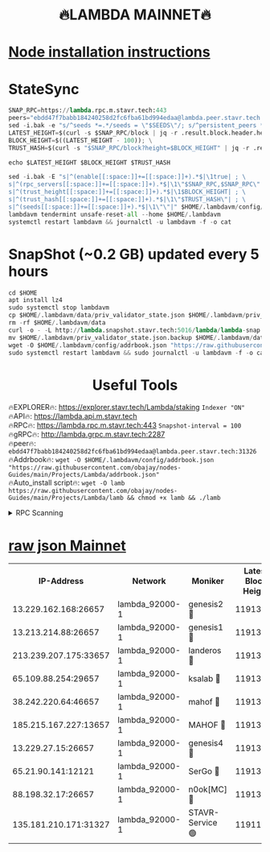 <h1 align="center"> 🔥LAMBDA MAINNET🔥</h1>


[Node installation instructions](https://github.com/obajay/nodes-Guides/tree/main/Projects/Lambda)
=


# StateSync
```python
SNAP_RPC=https://lambda.rpc.m.stavr.tech:443
peers="ebdd47f7babb184240258d2fc6fba61bd994edaa@lambda.peer.stavr.tech:31326" 
sed -i.bak -e "s/^seeds *=.*/seeds = \"$SEEDS\"/; s/^persistent_peers *=.*/persistent_peers = \"$PEERS\"/" $HOME/.lambdavm/config/config.toml
LATEST_HEIGHT=$(curl -s $SNAP_RPC/block | jq -r .result.block.header.height); \
BLOCK_HEIGHT=$((LATEST_HEIGHT - 100)); \
TRUST_HASH=$(curl -s "$SNAP_RPC/block?height=$BLOCK_HEIGHT" | jq -r .result.block_id.hash)

echo $LATEST_HEIGHT $BLOCK_HEIGHT $TRUST_HASH

sed -i.bak -E "s|^(enable[[:space:]]+=[[:space:]]+).*$|\1true| ; \
s|^(rpc_servers[[:space:]]+=[[:space:]]+).*$|\1\"$SNAP_RPC,$SNAP_RPC\"| ; \
s|^(trust_height[[:space:]]+=[[:space:]]+).*$|\1$BLOCK_HEIGHT| ; \
s|^(trust_hash[[:space:]]+=[[:space:]]+).*$|\1\"$TRUST_HASH\"| ; \
s|^(seeds[[:space:]]+=[[:space:]]+).*$|\1\"\"|" $HOME/.lambdavm/config/config.toml
lambdavm tendermint unsafe-reset-all --home $HOME/.lambdavm
systemctl restart lambdavm && journalctl -u lambdavm -f -o cat

```
# SnapShot (~0.2 GB) updated every 5 hours
```python
cd $HOME
apt install lz4
sudo systemctl stop lambdavm
cp $HOME/.lambdavm/data/priv_validator_state.json $HOME/.lambdavm/priv_validator_state.json.backup
rm -rf $HOME/.lambdavm/data
curl -o - -L http://lambda.snapshot.stavr.tech:5016/lambda/lambda-snap.tar.lz4 | lz4 -c -d - | tar -x -C $HOME/.lambdavm --strip-components 2
mv $HOME/.lambdavm/priv_validator_state.json.backup $HOME/.lambdavm/data/priv_validator_state.json
wget -O $HOME/.lambdavm/config/addrbook.json "https://raw.githubusercontent.com/obajay/nodes-Guides/main/Projects/Lambda/addrbook.json"
sudo systemctl restart lambdavm && sudo journalctl -u lambdavm -f -o cat
```
 <h1 align="center"> Useful Tools</h1>

🔥EXPLORER🔥:      https://explorer.stavr.tech/Lambda/staking	        `Indexer "ON"` \
🔥API🔥: 			 		 https://lambda.api.m.stavr.tech \
🔥RPC🔥:           https://lambda.rpc.m.stavr.tech:443	              `Snapshot-interval = 100` \
🔥gRPC🔥:          http://lambda.grpc.m.stavr.tech:2287 \
🔥peer🔥:					 `ebdd47f7babb184240258d2fc6fba61bd994edaa@lambda.peer.stavr.tech:31326` \
🔥Addrbook🔥:    ```wget -O $HOME/.lambdavm/config/addrbook.json "https://raw.githubusercontent.com/obajay/nodes-Guides/main/Projects/Lambda/addrbook.json"``` \
🔥Auto_install script🔥: ```wget -O lamb https://raw.githubusercontent.com/obajay/nodes-Guides/main/Projects/Lambda/lamb && chmod +x lamb && ./lamb```


<details>
<summary>RPC Scanning</summary>

<h2 align="center"> We scan nodes in real time every 4 hours. And we provide the final result of RPC endpoints.
We cannot influence the operation of these nodes in any way. </h2>


```python
If Voting Power is higher than 0 --> then the Node is a validator of the network and may be subject to attack and be a potential threat to the chain.
```
```python
We marked such validators with a red symbol
```

</details>

[raw json Mainnet](https://rpc-check.lambm.stavr.tech/lambm/rpc-lambm-result.json)
=


<table><tr><th>IP-Address</th><th>Network</th><th>Moniker</th><th>Latest Block Height</th><th>Earliest Block Height</th><th>Catching Up</th><th>Tx Index</th><th>Voting Power</th><th>Scan Time</th></tr><tr><td>13.229.162.168:26657</td><td>lambda_92000-1</td><td>genesis2 🔴</td><td>11913046</td><td>1</td><td>False</td><td>on</td><td>15379634</td><td>2024-02-26T14:58:03.312195547UTC</td></tr><tr><td>13.213.214.88:26657</td><td>lambda_92000-1</td><td>genesis1 🔴</td><td>11913047</td><td>1</td><td>False</td><td>on</td><td>737835</td><td>2024-02-26T14:58:08.047815751UTC</td></tr><tr><td>213.239.207.175:33657</td><td>lambda_92000-1</td><td>landeros 🔴</td><td>11913044</td><td>8136001</td><td>False</td><td>off</td><td>1819042</td><td>2024-02-26T14:57:58.043527467UTC</td></tr><tr><td>65.109.88.254:29657</td><td>lambda_92000-1</td><td>ksalab 🔴</td><td>11913047</td><td>8715001</td><td>False</td><td>on</td><td>510465</td><td>2024-02-26T14:58:12.730653908UTC</td></tr><tr><td>38.242.220.64:46657</td><td>lambda_92000-1</td><td>mahof 🔴</td><td>11913048</td><td>10131001</td><td>False</td><td>off</td><td>770350</td><td>2024-02-26T14:58:17.474477731UTC</td></tr><tr><td>185.215.167.227:13657</td><td>lambda_92000-1</td><td>MAHOF 🔴</td><td>11913047</td><td>10134001</td><td>False</td><td>on</td><td>2051510</td><td>2024-02-26T14:58:06.857188745UTC</td></tr><tr><td>13.229.27.15:26657</td><td>lambda_92000-1</td><td>genesis4 🔴</td><td>11913047</td><td>11043001</td><td>False</td><td>on</td><td>9567262</td><td>2024-02-26T14:58:06.576268173UTC</td></tr><tr><td>65.21.90.141:12121</td><td>lambda_92000-1</td><td>SerGo 🔴</td><td>11913048</td><td>11813048</td><td>False</td><td>off</td><td>10608410</td><td>2024-02-26T14:58:17.174419076UTC</td></tr><tr><td>88.198.32.17:26657</td><td>lambda_92000-1</td><td>n0ok[MC] 🔴</td><td>11913048</td><td>11813048</td><td>False</td><td>off</td><td>1578630</td><td>2024-02-26T14:58:22.474858811UTC</td></tr><tr><td>135.181.210.171:31327</td><td>lambda_92000-1</td><td>STAVR-Service 🟢</td><td>11911010</td><td>11909001</td><td>False</td><td>on</td><td>0</td><td>2024-02-26T14:58:12.419618243UTC</td></tr></table>
